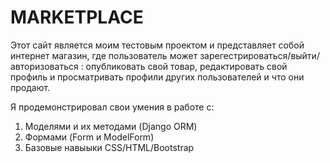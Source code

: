 # MARKETPLACE

Этот сайт является моим тестовым проектом и представляет собой интернет магазин, где пользователь может зарегестрироваться/выйти/авторизоваться :
опубликовать свой товар, редактировать свой профиль и просматривать профили других пользователей и что они продают. 

Я продемонстрировал свои умения в работе с:

1) Моделями и их методами (Django ORM)
2) Формами (Form и ModelForm)
3) Базовые навыыки CSS/HTML/Bootstrap
